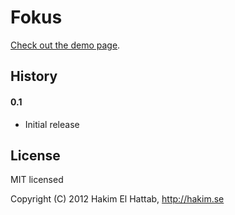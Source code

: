 # Fokus

[Check out the demo page](http://lab.hakim.se/fokus/).

## History

#### 0.1
- Initial release

## License

MIT licensed

Copyright (C) 2012 Hakim El Hattab, http://hakim.se